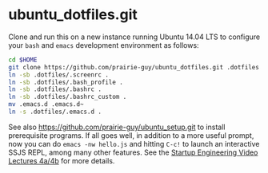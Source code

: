 ubuntu_dotfiles.git
============
Clone and run this on a new instance running Ubuntu 14.04 LTS to
configure your `bash` and `emacs` development environment as follows:

```sh
cd $HOME
git clone https://github.com/prairie-guy/ubuntu_dotfiles.git .dotfiles
ln -sb .dotfiles/.screenrc .
ln -sb .dotfiles/.bash_profile .
ln -sb .dotfiles/.bashrc .
ln -sb .dotfiles/.bashrc_custom .
mv .emacs.d .emacs.d~
ln -s .dotfiles/.emacs.d .
```

See also https://github.com/prairie-guy/ubuntu_setup.git to install prerequisite
programs. If all goes well, in addition to a more useful prompt, now you can
do `emacs -nw hello.js` and hitting `C-c!` to launch an interactive SSJS
REPL, among many other features. See the
[Startup Engineering Video Lectures 4a/4b](https://class.coursera.org/startup-001/lecture/index)
for more details.
